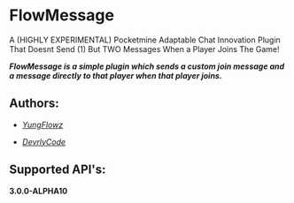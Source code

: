 # FlowMessage

A (HIGHLY EXPERIMENTAL) Pocketmine Adaptable Chat Innovation Plugin That Doesnt Send (1) But TWO Messages When a Player Joins The Game!

***FlowMessage is a simple plugin which sends a custom join message and a message directly to that player when that player joins.***

## Authors:

- *[YungFlowz](https://twitter.com/yungflowz_)*

- *[DevrlyCode](https://twitter.com/DevrlyCode)*

## Supported API's:

**3.0.0-ALPHA10**
